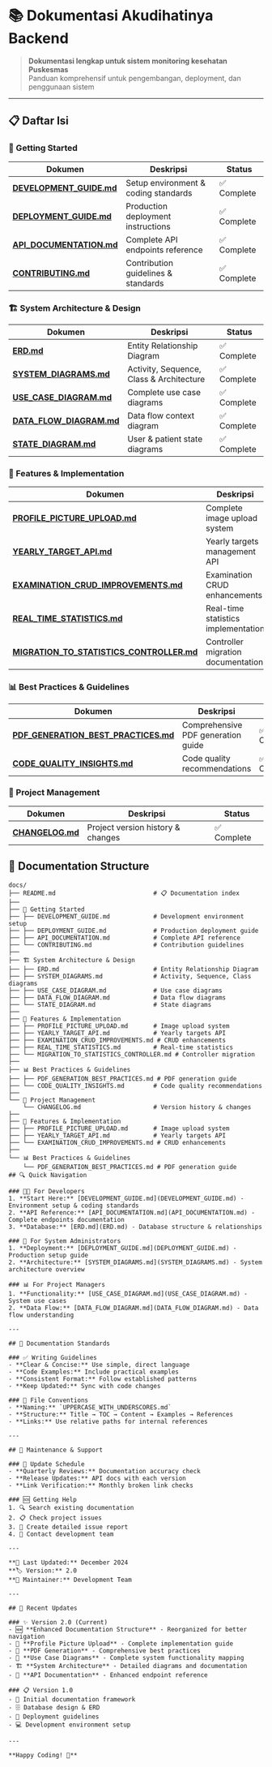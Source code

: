 # 📚 Dokumentasi Akudihatinya Backend

> **Dokumentasi lengkap untuk sistem monitoring kesehatan Puskesmas**  
> Panduan komprehensif untuk pengembangan, deployment, dan penggunaan sistem

---

## 📋 Daftar Isi

### 🚀 Getting Started
| Dokumen | Deskripsi | Status |
|---------|-----------|--------|
| [**DEVELOPMENT_GUIDE.md**](./DEVELOPMENT_GUIDE.md) | Setup environment & coding standards | ✅ Complete |
| [**DEPLOYMENT_GUIDE.md**](./DEPLOYMENT_GUIDE.md) | Production deployment instructions | ✅ Complete |
| [**API_DOCUMENTATION.md**](./API_DOCUMENTATION.md) | Complete API endpoints reference | ✅ Complete |
| [**CONTRIBUTING.md**](./CONTRIBUTING.md) | Contribution guidelines & standards | ✅ Complete |

### 🏗️ System Architecture & Design
| Dokumen | Deskripsi | Status |
|---------|-----------|--------|
| [**ERD.md**](./ERD.md) | Entity Relationship Diagram | ✅ Complete |
| [**SYSTEM_DIAGRAMS.md**](./SYSTEM_DIAGRAMS.md) | Activity, Sequence, Class & Architecture | ✅ Complete |
| [**USE_CASE_DIAGRAM.md**](./USE_CASE_DIAGRAM.md) | Complete use case diagrams | ✅ Complete |
| [**DATA_FLOW_DIAGRAM.md**](./DATA_FLOW_DIAGRAM.md) | Data flow context diagram | ✅ Complete |
| [**STATE_DIAGRAM.md**](./STATE_DIAGRAM.md) | User & patient state diagrams | ✅ Complete |

### 🔧 Features & Implementation
| Dokumen | Deskripsi | Status |
|---------|-----------|--------|
| [**PROFILE_PICTURE_UPLOAD.md**](./PROFILE_PICTURE_UPLOAD.md) | Complete image upload system | ✅ Complete |
| [**YEARLY_TARGET_API.md**](./YEARLY_TARGET_API.md) | Yearly targets management API | ✅ Complete |
| [**EXAMINATION_CRUD_IMPROVEMENTS.md**](./EXAMINATION_CRUD_IMPROVEMENTS.md) | Examination CRUD enhancements | ✅ Complete |
| [**REAL_TIME_STATISTICS.md**](./REAL_TIME_STATISTICS.md) | Real-time statistics implementation | ✅ Complete |
| [**MIGRATION_TO_STATISTICS_CONTROLLER.md**](./MIGRATION_TO_STATISTICS_CONTROLLER.md) | Controller migration documentation | ✅ Complete |

### 📊 Best Practices & Guidelines
| Dokumen | Deskripsi | Status |
|---------|-----------|--------|
| [**PDF_GENERATION_BEST_PRACTICES.md**](./PDF_GENERATION_BEST_PRACTICES.md) | Comprehensive PDF generation guide | ✅ Complete |
| [**CODE_QUALITY_INSIGHTS.md**](./CODE_QUALITY_INSIGHTS.md) | Code quality recommendations | ✅ Complete |

### 📝 Project Management
| Dokumen | Deskripsi | Status |
|---------|-----------|--------|
| [**CHANGELOG.md**](./CHANGELOG.md) | Project version history & changes | ✅ Complete |

## 📁 Documentation Structure

```
docs/
├── README.md                           # 📋 Documentation index
├── 
├── 🚀 Getting Started
├── ├── DEVELOPMENT_GUIDE.md            # Development environment setup
├── ├── DEPLOYMENT_GUIDE.md             # Production deployment guide
├── ├── API_DOCUMENTATION.md            # Complete API reference
├── └── CONTRIBUTING.md                 # Contribution guidelines
├── 
├── 🏗️ System Architecture & Design
├── ├── ERD.md                          # Entity Relationship Diagram
├── ├── SYSTEM_DIAGRAMS.md              # Activity, Sequence, Class diagrams
├── ├── USE_CASE_DIAGRAM.md             # Use case diagrams
├── ├── DATA_FLOW_DIAGRAM.md            # Data flow diagrams
├── └── STATE_DIAGRAM.md                # State diagrams
├── 
├── 🔧 Features & Implementation
├── ├── PROFILE_PICTURE_UPLOAD.md       # Image upload system
├── ├── YEARLY_TARGET_API.md            # Yearly targets API
├── ├── EXAMINATION_CRUD_IMPROVEMENTS.md # CRUD enhancements
├── ├── REAL_TIME_STATISTICS.md         # Real-time statistics
├── └── MIGRATION_TO_STATISTICS_CONTROLLER.md # Controller migration
├── 
├── 📊 Best Practices & Guidelines
├── ├── PDF_GENERATION_BEST_PRACTICES.md # PDF generation guide
├── └── CODE_QUALITY_INSIGHTS.md        # Code quality recommendations
├── 
└── 📝 Project Management
    └── CHANGELOG.md                    # Version history & changes
├── 
├── 🔧 Features & Implementation
├── ├── PROFILE_PICTURE_UPLOAD.md       # Image upload system
├── ├── YEARLY_TARGET_API.md            # Yearly targets API
├── └── EXAMINATION_CRUD_IMPROVEMENTS.md # CRUD enhancements
├── 
└── 📊 Best Practices & Guidelines
    └── PDF_GENERATION_BEST_PRACTICES.md # PDF generation guide
## 🔍 Quick Navigation

### 👨‍💻 For Developers
1. **Start Here:** [DEVELOPMENT_GUIDE.md](DEVELOPMENT_GUIDE.md) - Environment setup & coding standards
2. **API Reference:** [API_DOCUMENTATION.md](API_DOCUMENTATION.md) - Complete endpoints documentation
3. **Database:** [ERD.md](ERD.md) - Database structure & relationships

### 🔧 For System Administrators
1. **Deployment:** [DEPLOYMENT_GUIDE.md](DEPLOYMENT_GUIDE.md) - Production setup guide
2. **Architecture:** [SYSTEM_DIAGRAMS.md](SYSTEM_DIAGRAMS.md) - System architecture overview

### 📊 For Project Managers
1. **Functionality:** [USE_CASE_DIAGRAM.md](USE_CASE_DIAGRAM.md) - System use cases
2. **Data Flow:** [DATA_FLOW_DIAGRAM.md](DATA_FLOW_DIAGRAM.md) - Data flow understanding

---

## 📝 Documentation Standards

### ✅ Writing Guidelines
- **Clear & Concise:** Use simple, direct language
- **Code Examples:** Include practical examples
- **Consistent Format:** Follow established patterns
- **Keep Updated:** Sync with code changes

### 📁 File Conventions
- **Naming:** `UPPERCASE_WITH_UNDERSCORES.md`
- **Structure:** Title → TOC → Content → Examples → References
- **Links:** Use relative paths for internal references

---

## 🔄 Maintenance & Support

### 📅 Update Schedule
- **Quarterly Reviews:** Documentation accuracy check
- **Release Updates:** API docs with each version
- **Link Verification:** Monthly broken link checks

### 🆘 Getting Help
1. 🔍 Search existing documentation
2. 📋 Check project issues
3. 🐛 Create detailed issue report
4. 👥 Contact development team

---

**📅 Last Updated:** December 2024  
**🏷️ Version:** 2.0  
**👥 Maintainer:** Development Team

---

## 🔄 Recent Updates

### ✨ Version 2.0 (Current)
- 🆕 **Enhanced Documentation Structure** - Reorganized for better navigation
- 📸 **Profile Picture Upload** - Complete implementation guide
- 📄 **PDF Generation** - Comprehensive best practices
- 🎯 **Use Case Diagrams** - Complete system functionality mapping
- 🏗️ **System Architecture** - Detailed diagrams and documentation
- 🔗 **API Documentation** - Enhanced endpoint reference

### 📋 Version 1.0
- 🚀 Initial documentation framework
- 🗄️ Database design & ERD
- 🚀 Deployment guidelines
- 💻 Development environment setup

---

**Happy Coding! 🚀**
